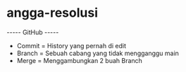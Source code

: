 # angga-resolusi
----- GitHub -----
- Commit = History yang pernah di edit
- Branch = Sebuah cabang yang tidak mengganggu main 
- Merge = Menggambungkan 2 buah Branch
